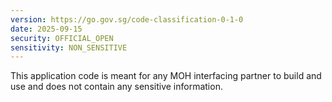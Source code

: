 ```yaml
---
version: https://go.gov.sg/code-classification-0-1-0
date: 2025-09-15
security: OFFICIAL_OPEN
sensitivity: NON_SENSITIVE
---
```

This application code is meant for any MOH interfacing partner to build and use and does not contain any sensitive information.